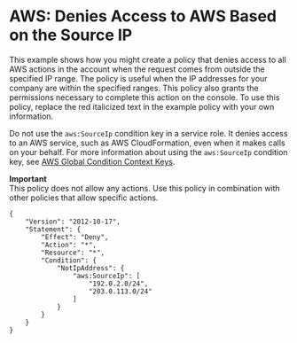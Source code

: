 # AWS: Denies Access to AWS Based on the Source IP<a name="reference_policies_examples_aws_deny-ip"></a>

This example shows how you might create a policy that denies access to all AWS actions in the account when the request comes from outside the specified IP range\. The policy is useful when the IP addresses for your company are within the specified ranges\. This policy also grants the permissions necessary to complete this action on the console\. To use this policy, replace the red italicized text in the example policy with your own information\.

Do not use the `aws:SourceIp` condition key in a service role\. It denies access to an AWS service, such as AWS CloudFormation, even when it makes calls on your behalf\. For more information about using the `aws:SourceIp` condition key, see [AWS Global Condition Context Keys](reference_policies_condition-keys.md)\.

**Important**  
This policy does not allow any actions\. Use this policy in combination with other policies that allow specific actions\. 

```
{
    "Version": "2012-10-17",
    "Statement": {
        "Effect": "Deny",
        "Action": "*",
        "Resource": "*",
        "Condition": {
            "NotIpAddress": {
                "aws:SourceIp": [
                    "192.0.2.0/24",
                    "203.0.113.0/24"
                ]
            }
        }
    }
}
```